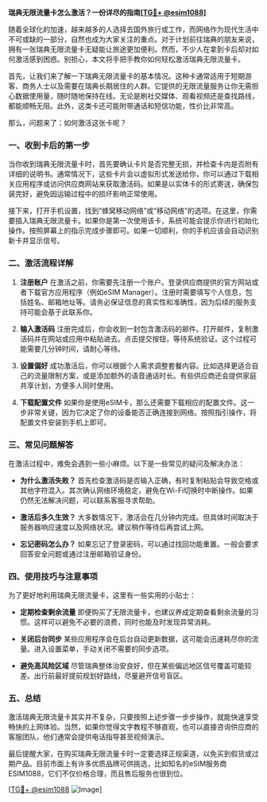 **瑞典无限流量卡怎么激活？一份详尽的指南[[TG💪+ @esim1088](https://t.me/s/esim1088)]**

随着全球化的加速，越来越多的人选择去国外旅行或工作，而网络作为现代生活中不可或缺的一部分，自然也成为大家关注的重点。对于计划前往瑞典的朋友来说，拥有一张瑞典无限流量卡无疑能让旅途更加便利。然而，不少人在拿到卡后却对如何激活感到困惑。别担心，本文将手把手教你如何轻松激活瑞典无限流量卡。

首先，让我们来了解一下瑞典无限流量卡的基本情况。这种卡通常适用于短期游客、商务人士以及需要在瑞典长期居住的人群。它提供的无限流量服务让你无需担心数据使用量，随时随地保持在线。无论是刷社交媒体、观看视频还是查找路线，都能顺畅无阻。此外，这类卡还可能附带通话和短信功能，性价比非常高。

那么，问题来了：如何激活这张卡呢？

### **一、收到卡后的第一步**

当你收到瑞典无限流量卡时，首先要确认卡片是否完整无损，并检查卡内是否附有详细的说明书。通常情况下，这些卡片会以虚拟形式发送给你，你可以通过下载相关应用程序或访问供应商网站来获取激活码。如果是以实体卡的形式寄送，确保包装完好，避免因运输过程中的损坏影响正常使用。

接下来，打开手机设置，找到“蜂窝移动网络”或“移动网络”的选项。在这里，你需要插入瑞典无限流量卡。如果你是第一次使用该卡，系统可能会提示你进行初始化操作。按照屏幕上的指示完成步骤即可。如果一切顺利，你的手机应该会自动识别新卡并显示信号。

### **二、激活流程详解**

1. **注册账户**
   在激活之前，你需要先注册一个账户。登录供应商提供的官方网站或者下载官方应用程序（例如eSIM Manager）。注册时需要填写个人信息，包括姓名、邮箱地址等。请务必保证信息的真实性和准确性，因为后续的服务支持可能会基于此联系你。

2. **输入激活码**
   注册完成后，你会收到一封包含激活码的邮件。打开邮件，复制激活码并在网站或应用中粘贴进去。点击提交按钮，等待系统验证。这个过程可能需要几分钟时间，请耐心等待。

3. **设置偏好**
   成功激活后，你可以根据个人需求调整套餐内容。比如选择更适合自己的流量限制方案，或是添加额外的语音通话时长。有些供应商还会提供家庭共享计划，方便多人同时使用。

4. **下载配置文件**
   如果你是使用eSIM卡，那么还需要下载相应的配置文件。这一步非常关键，因为它决定了你的设备能否正确连接到网络。按照指引操作，将配置文件安装到手机上即可。

### **三、常见问题解答**

在激活过程中，难免会遇到一些小麻烦。以下是一些常见的疑问及解决办法：

- **为什么激活失败？**
  首先检查激活码是否输入正确，有时复制粘贴会导致空格或其他字符混入。其次确认网络环境稳定，避免在Wi-Fi切换时中断操作。如果仍然无法解决问题，可以联系客服寻求帮助。

- **激活后多久生效？**
  大多数情况下，激活会在几分钟内完成。但具体时间取决于服务器响应速度以及网络状况。建议稍作等待后再尝试上网。

- **忘记密码怎么办？**
  如果忘记了登录密码，可以通过找回功能重置。一般会要求回答安全问题或通过注册邮箱验证身份。

### **四、使用技巧与注意事项**

为了更好地利用瑞典无限流量卡，这里有一些实用的小贴士：

- **定期检查剩余流量**
  即便购买了无限流量卡，也建议养成定期查看剩余流量的习惯。这样可以避免不必要的浪费，同时也能及时发现异常消耗。

- **关闭后台同步**
  某些应用程序会在后台自动更新数据，这可能会迅速耗尽你的流量。进入设置菜单，手动关闭不需要的同步选项。

- **避免高风险区域**
  尽管瑞典整体治安良好，但在某些偏远地区信号覆盖可能较差。出行前最好提前规划好路线，尽量避开信号盲区。

### **五、总结**

激活瑞典无限流量卡其实并不复杂，只要按照上述步骤一步步操作，就能快速享受畅快的上网体验。当然，如果你觉得文字教程不够直观，也可以直接咨询供应商的客服团队，他们通常会提供电话指导甚至视频演示。

最后提醒大家，在购买瑞典无限流量卡时一定要选择正规渠道，以免买到假货或过期产品。目前市面上有许多优质品牌可供挑选，比如知名的eSIM服务商ESIM1088，它们不仅价格合理，而且售后服务也很到位。

[[TG💪+ @esim1088](https://t.me/s/esim1088) ![Image](https://i.postimg.cc/4NQfJmqS/Snipaste-2025-05-13-00-14-12.png)]